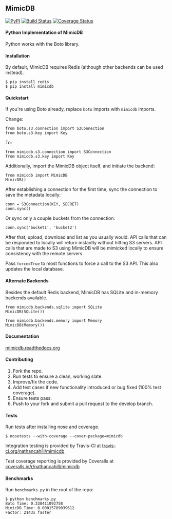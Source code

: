 ## MimicDB

[![PyPI](http://img.shields.io/pypi/v/mimicdb.svg?style=flat)](https://pypi.python.org/pypi/mimicdb/)
[![Build Status](http://img.shields.io/travis/nathancahill/mimicdb/master.svg?style=flat)](https://travis-ci.org/nathancahill/mimicdb)
[![Coverage Status](http://img.shields.io/coveralls/nathancahill/mimicdb/master.svg?style=flat)](https://coveralls.io/r/nathancahill/mimicdb)


#### Python Implementation of MimicDB

Python works with the Boto library.

#### Installation

By default, MimicDB requires Redis (although other backends can be used instead).

```
$ pip install redis
$ pip install mimicdb
```

#### Quickstart

If you're using Boto already, replace ```boto``` imports with ```mimicdb``` imports.

Change:
```
from boto.s3.connection import S3Connection
from boto.s3.key import Key
```

To:
```
from mimicdb.s3.connection import S3Connection
from mimicdb.s3.key import Key
```

Additionally, import the MimicDB object itself, and initiate the backend:
```
from mimicdb import MimicDB
MimicDB()
```

After establishing a connection for the first time, sync the connection to save the metadata locally:
```
conn = S3Connection(KEY, SECRET)
conn.sync()
```

Or sync only a couple buckets from the connection:
```
conn.sync('bucket1', 'bucket2')
```

After that, upload, download and list as you usually would. API calls that can be responded to locally will return instantly without hitting S3 servers. API calls that are made to S3 using MimicDB will be mimicked locally to ensure consistency with the remote servers.

Pass ```force=True``` to most functions to force a call to the S3 API. This also updates the local database.

#### Alternate Backends

Besides the default Redis backend, MimicDB has SQLite and in-memory backends available.
```
from mimicdb.backends.sqlite import SQLite
MimicDB(SQLite())
```
```
from mimicdb.backends.memory import Memory
MimicDB(Memory())
```

#### Documentation

[mimicdb.readthedocs.org](http://mimicdb.readthedocs.org)

#### Contributing


1. Fork the repo.
2. Run tests to ensure a clean, working slate.
3. Improve/fix the code.
4. Add test cases if new functionality introduced or bug fixed (100% test coverage).
5. Ensure tests pass.
6. Push to your fork and submit a pull request to the develop branch.

#### Tests

Run tests after installing nose and coverage.

```
$ nosetests --with-coverage --cover-package=mimicdb
```

Integration testing is provided by Travis-CI at [travis-ci.org/nathancahill/mimicdb](https://travis-ci.org/nathancahill/mimicdb)

Test coverage reporting is provided by Coveralls at [coveralls.io/r/nathancahill/mimicdb](coveralls.io/r/nathancahill/mimicdb)

#### Benchmarks

Run ```benchmarks.py``` in the root of the repo:

```
$ python benchmarks.py
Boto Time: 0.338411092758
MimicDB Time: 0.00015789039612
Factor: 2143x faster
```
